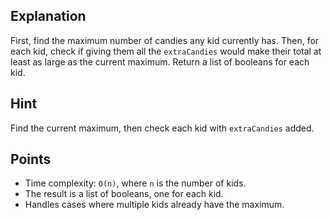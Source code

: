 ## Explanation

First, find the maximum number of candies any kid currently has. Then, for each kid, check if giving them all the `extraCandies` would make their total at least as large as the current maximum. Return a list of booleans for each kid.

## Hint

Find the current maximum, then check each kid with `extraCandies` added.

## Points

- Time complexity: `O(n)`, where `n` is the number of kids.
- The result is a list of booleans, one for each kid.
- Handles cases where multiple kids already have the maximum.
